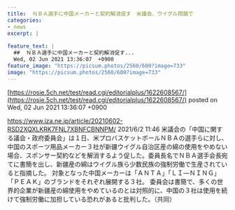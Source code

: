 ```yaml
---
title:  ＮＢＡ選手に中国メーカーと契約解消促す　米議会、ウイグル問題で  
categories:
- news
excerpt: |
  
feature_text: |
  ##  ＮＢＡ選手に中国メーカーと契約解消促す...
  Wed, 02 Jun 2021 13:36:07  +0900
feature_image: "https://picsum.photos/2560/600?image=733"
image: "https://picsum.photos/2560/600?image=733"
---
```


[https://rosie.5ch.net/test/read.cgi/editorialplus/1622608567/](https://rosie.5ch.net/test/read.cgi/editorialplus/1622608567/)
posted on Wed, 02 Jun 2021 13:36:07  +0900

<!--more-->

https://www.iza.ne.jp/article/20210602-RSD2XQXLKRK7FNL7XBNFCBNNPM/ 2021/6/2 11:46 米議会の「中国に関する議会・政府委員会」は１日、米プロバスケットボールＮＢＡの選手らに対し、中国のスポーツ用品メーカー３社が新疆ウイグル自治区産の綿の使用をやめない場合、スポンサー契約などを解消するよう促した。委員長名でＮＢＡ選手会長宛てに書簡を出し、新疆産の綿はウイグル族ら少数民族の強制労働で生産されていると指摘した。 対象となった中国メーカーは「ＡＮＴＡ」「ＬＩ—ＮＩＮＧ」「ＰＥＡＫ」のブランドをそれぞれ展開する３社。 委員会は書簡で、多くの世界的企業が新疆産の綿使用をやめているのとは対照的に、中国の３社は使用を続けて強制労働に加担している恐れがあると批判した。（共同）
